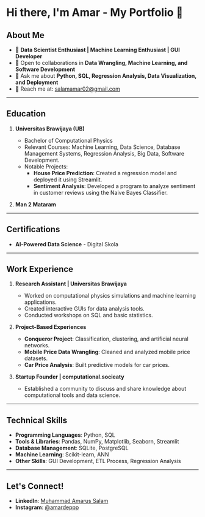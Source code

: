 # Hi there, I'm Amar - My Portfolio 👋

## About Me
- 💼 **Data Scientist Enthusiast | Machine Learning Enthusiast | GUI Developer**
- 🤝 Open to collaborations in **Data Wrangling, Machine Learning, and Software Development**
- 💬 Ask me about **Python, SQL, Regression Analysis, Data Visualization, and Deployment**
- 📧 Reach me at: salamamar02@gmail.com

---

## Education
1. **Universitas Brawijaya (UB)**  
   - Bachelor of Computational Physics  
   - Relevant Courses: Machine Learning, Data Science, Database Management Systems, Regression Analysis, Big Data, Software Development.  
   - Notable Projects:
     - **House Price Prediction**: Created a regression model and deployed it using Streamlit.  
     - **Sentiment Analysis**: Developed a program to analyze sentiment in customer reviews using the Naive Bayes Classifier.  

2. **Man 2 Mataram**  
   
---

## Certifications
- **AI-Powered Data Science** - Digital Skola  

---

## Work Experience

1. **Research Assistant | Universitas Brawijaya**  
   - Worked on computational physics simulations and machine learning applications.  
   - Created interactive GUIs for data analysis tools.  
   - Conducted workshops on SQL and basic statistics.  

2. **Project-Based Experiences**  
   - **Conqueror Project**: Classification, clustering, and artificial neural networks.  
   - **Mobile Price Data Wrangling**: Cleaned and analyzed mobile price datasets.  
   - **Car Price Analysis**: Built predictive models for car prices.  

3. **Startup Founder | computational.socieaty**  
   - Established a community to discuss and share knowledge about computational tools and data science.

---

## Technical Skills
- **Programming Languages**: Python, SQL  
- **Tools & Libraries**: Pandas, NumPy, Matplotlib, Seaborn, Streamlit  
- **Database Management**: SQLite, PostgreSQL  
- **Machine Learning**: Scikit-learn, ANN  
- **Other Skills**: GUI Development, ETL Process, Regression Analysis  

---

## Let's Connect!
- **LinkedIn**: [Muhammad Amarus Salam](https://linkedin.com/in/muhammad-amarus-salam)  
- **Instagram**: [@amardeppp](https://instagram.com/amardeppp)  
